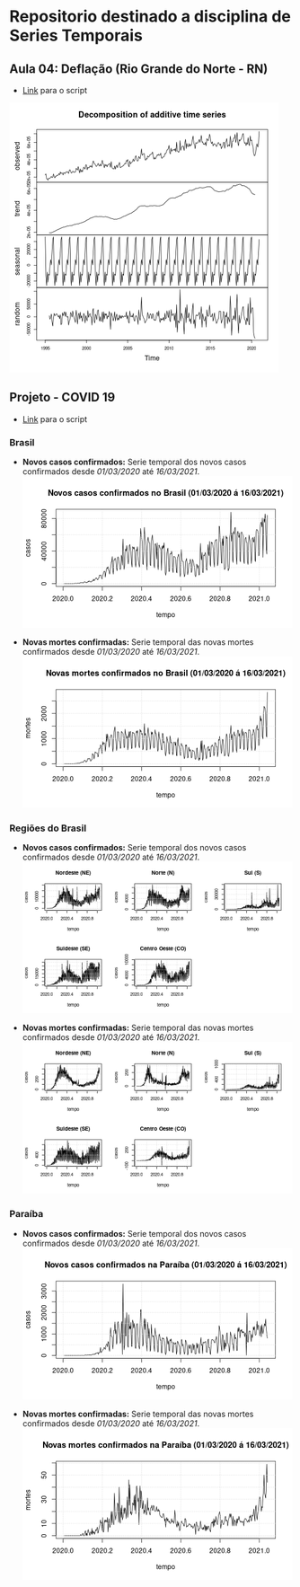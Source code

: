 # Repositorio destinado a disciplina de Series Temporais

## Aula 04: Deflação (Rio Grande do Norte - RN)

* [Link](https://github.com/Manuelfjr/ST/blob/main/R/MyFINTS/deffla.R) para o  script

![Deflação](https://raw.githubusercontent.com/Manuelfjr/ST/main/R/.img/icms_stl.png)

## Projeto - COVID 19
* [Link](https://github.com/Manuelfjr/ST/blob/main/R/project/R/ts_COVID.R) para o script

### Brasil
* **Novos casos confirmados:** Serie temporal dos novos casos confirmados desde _01/03/2020_ até _16/03/2021_.
![new_confirmed_brasil](https://raw.githubusercontent.com/Manuelfjr/ST/main/R/project/R/.img/data_brasil_new_confirmed.png)


* **Novas mortes confirmadas:** Serie temporal das novas mortes confirmados desde _01/03/2020_ até _16/03/2021_.
![new_deaths_brasil](https://raw.githubusercontent.com/Manuelfjr/ST/main/R/project/R/.img/data_brasil_new_deaths.png)

### Regiões do Brasil
* **Novos casos confirmados:** Serie temporal dos novos casos confirmados desde _01/03/2020_ até _16/03/2021_.
![new_confirmed_country](https://raw.githubusercontent.com/Manuelfjr/ST/main/R/project/R/.img/data_country_new_confirmed.png)


* **Novas mortes confirmadas:** Serie temporal das novas mortes confirmados desde _01/03/2020_ até _16/03/2021_.
![new_deaths_country](https://raw.githubusercontent.com/Manuelfjr/ST/main/R/project/R/.img/data_country_new_deaths.png)

### Paraíba
* **Novos casos confirmados:** Serie temporal dos novos casos confirmados desde _01/03/2020_ até _16/03/2021_.
![new_confirmed_paraiba](https://raw.githubusercontent.com/Manuelfjr/ST/main/R/project/R/.img/data_paraiba_new_confirmed.png)


* **Novas mortes confirmadas:** Serie temporal das novas mortes confirmados desde _01/03/2020_ até _16/03/2021_.
![new_deaths_paraib](https://raw.githubusercontent.com/Manuelfjr/ST/main/R/project/R/.img/data_paraiba_new_deaths.png)
